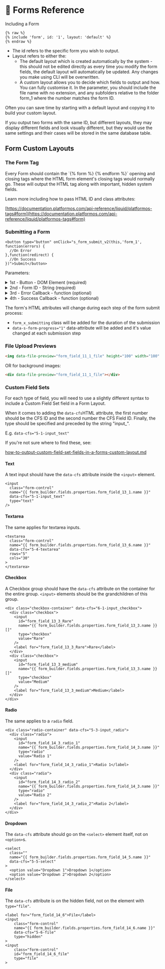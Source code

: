 # 👀 Forms Reference

Including a Form

```liquid
{% raw %}
{% include 'form', id: '1', layout: 'default' %}
{% endraw %}
```

* The id refers to the specific form you wish to output.&#x20;
* Layout refers to either the:
  * The default layout which is created automatically by the system - this should not be edited directly as every time you modify the form fields, the default layout will automatically be updated. Any changes you make using CLI will be overwritten.
  * A custom layout allows you to decide which fields to output and how. You can fully customise it. In the parameter, you should include the file name with no extension, and any subfolders relative to the folder form\_1 where the number matches the form ID.&#x20;

Often you can save time by starting with a default layout and copying it to build your custom layout.

If you output two forms with the same ID, but different layouts, they may display different fields and look visually different, but they would use the same settings and their cases will be stored in the same database table.

## Form Custom Layouts

### The Form Tag

Every Form should contain the \`\{% form %\} \{% endform %\}\` opening and closing tags where the HTML form element's closing tags would normally go. These will output the HTML tag along with important, hidden system fields.

Learn more including how to pass HTML ID and class attributes:

[https://documentation.platformos.com/api-reference/liquid/platformos-tags#form](https://documentation.platformos.com/api-reference/liquid/platformos-tags#form)

### Submitting a Form

```liquid
<button type="button" onClick="s_form_submit_v2(this,'form_1', function(errors) {
  //On Error
},function(redirect) {
  //On Success
})">Submit</button>
```

Parameters:

<details>

<summary>1st - Button - DOM Element (required) </summary>

A reference to the button element which should be a child of the Form which will be submitted

</details>

<details>

<summary>2nd - Form ID - String (required) </summary>

A reference to the Form ID in Siteglide

</details>

<details>

<summary>3rd - Error Callback - function (optional)</summary>

A callback function to be called when form client-side validation fails.

Default behaviour will show a JS Alert with the first error.

One parameter is passed containing an array of errors.

Learn more: [custom-javascript-validation-for-forms.md](custom-javascript-validation-for-forms.md "mention")

</details>

<details>

<summary>4th - Success Callback - function (optional)</summary>

A callback function to be called when form client-side is successful.

Default behaviour will redirect the Page to the value of the `s_redirect` input or if not present, the redirect setting in the Siteglide Admin.

One parameter is passed containing the redirect URL.

Learn more: [forms-success-callback.md](forms-success-callback.md "mention")

</details>

The form's HTML attributes will change during each step of the form submit process:

* `form_x_submitting` class will be added for the duration of the submission
* `data-s-form-progress="1"` data-attribute will be added and it's value changed at each submission step

### File Upload Previews

```html
<img data-file-preview="form_field_11_1_file" height="100" width="100" />
```

OR for background images:

```html
<div data-file-preview="form_field_11_1_file"></div>
```

### Custom Field Sets

For each type of field, you will need to use a slightly different syntax to include a Custom Field Set field in a Form Layout.

When it comes to adding the `data-cfs`HTML attribute, the first number should be the CFS ID and the second number the CFS Field ID. Finally, the type should be specified and preceded by the string "input\_".

E.g. `data-cfs="5-1-input_text"`

If you're not sure where to find these, see:

[how-to-output-custom-field-set-fields-in-a-forms-custom-layout.md](how-to-output-custom-field-set-fields-in-a-forms-custom-layout.md "mention")

#### Text

A text input should have the `data-cfs` attribute inside the `<input>` element.

```liquid
<input
  class="form-control"
  name="{{ form_builder.fields.properties.form_field_13_1.name }}"
  data-cfs="5-1-input_text"
  type="text"
/>

```

#### Textarea

The same applies for textarea inputs.

```liquid
<textarea
  class="form-control"
  name="{{ form_builder.fields.properties.form_field_13_6.name }}"
  data-cfs="5-4-textarea"
  rows="5"
  cols="30"
>
</textarea>

```

#### Checkbox

A Checkbox group should have the `data-cfs` attribute on the container for the entire group. `<input>` elements should be the grandchildren of this group.

```liquid
<div class="checkbox-container" data-cfs="6-1-input_checkbox">
  <div class="checkbox">
    <input
      id="form_field_13_3_Rare"
      name="{{ form_builder.fields.properties.form_field_13_3.name }}[]"
      type="checkbox"
      value="Rare"
    />
    <label for="form_field_13_3_Rare">Rare</label>
  </div>
  <div class="checkbox">
    <input
      id="form_field_13_3_medium"
      name="{{ form_builder.fields.properties.form_field_13_3.name }}[]"
      type="checkbox"
      value="Medium"
    />
    <label for="form_field_13_3_medium">Medium</label>
  </div>
</div>

```

#### Radio

The same applies to a `radio` field.

```liquid
<div class="radio-container" data-cfs="5-3-input_radio">
  <div class="radio">
    <input
      id="form_field_14_3_radio_1"
      name="{{ form_builder.fields.properties.form_field_14_3.name }}"
      type="radio"
      value="Radio 1"
    />
    <label for="form_field_14_3_radio_1">Radio 1</label>
  </div>
  <div class="radio">
    <input
      id="form_field_14_3_radio_2"
      name="{{ form_builder.fields.properties.form_field_14_3.name }}"
      type="radio"
      value="Radio 2"
    />
    <label for="form_field_14_3_radio_2">Radio 2</label>
  </div>
</div>

```

#### Dropdown

The `data-cfs` attribute should go on the `<select>` element itself, not on `<option>`s.

```liquid
<select 
  class=""
  name="{{ form_builder.fields.properties.form_field_14_5.name }}"
  data-cfs="5-5-select"
>
  <option value="Dropdown 1">Dropdown 1</option>
  <option value="Dropdown 2">Dropdown 2</option>
</select>

```

#### File

The `data-cfs` attribute is on the hidden field, not on the element with `type="file"`.

```liquid
<label for="form_field_14_6">File</label>
<input
    class="form-control"
    name="{{ form_builder.fields.properties.form_field_14_6.name }}"
    data-cfs="5-6-file"
    type="hidden"
>
<input 
    class="form-control"
    id="form_field_14_6_file"
    type="file"
>
```
